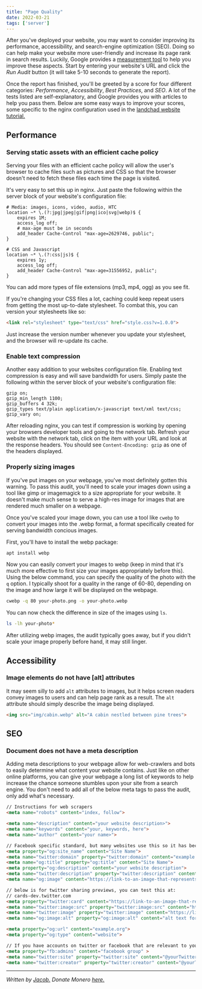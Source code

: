 ```yaml
---
title: "Page Quality"
date: 2022-03-21
tags: ['server']
---
```

After you\'ve deployed your website, you may want to consider improving
its performance, accessibility, and search-engine optimization (SEO).
Doing so can help make your website more user-friendly and increase its
page rank in search results. Luckily, Google provides a [measurement
tool](https://web.dev/measure) to help you improve these aspects. Start by
entering your website\'s URL and click the *Run Audit* button (it will
take 5-10 seconds to generate the report).

Once the report has finished, you\'ll be greeted by a score for four
different categories: *Performance*, *Accessibility*, *Best Practices*,
and *SEO*. A lot of the tests listed are self-explanatory, and Google
provides you with articles to help you pass them. Below are some easy
ways to improve your scores, some specific to the nginx configuration
used in the [landchad website tutorial.](/basic/nginx)

## Performance

### Serving static assets with an efficient cache policy

Serving your files with an efficient cache policy will allow the user\'s
browser to cache files such as pictures and CSS so that the browser doesn\'t
need to fetch these files each time the page is visited.

It\'s very easy to set this up in nginx. Just paste the following within the
server block of your website\'s configuration file:

```nginx
# Media: images, icons, video, audio, HTC
location ~* \.(?:jpg|jpeg|gif|png|ico|svg|webp)$ {
    expires 1M;
    access_log off;
    # max-age must be in seconds
    add_header Cache-Control "max-age=2629746, public";
}

# CSS and Javascript
location ~* \.(?:css|js)$ {
    expires 1y;
    access_log off;
    add_header Cache-Control "max-age=31556952, public";
}
```

You can add more types of file extensions (mp3, mp4, ogg) as you see
fit.

If you\'re changing your CSS files a lot, caching could keep repeat
users from getting the most up-to-date stylesheet. To combat this, you
can version your stylesheets like so:

```html
<link rel="stylesheet" type="text/css" href="style.css?v=1.0.0">
```

Just increase the version number whenever you update your stylesheet,
and the browser will re-update its cache.

### Enable text compression

Another easy addition to your websites configuration file. Enabling text
compression is easy and will save bandwidth for users. Simply paste the
following within the server block of your website\'s configuration file:

```nginx
gzip on;
gzip_min_length 1100;
gzip_buffers 4 32k;
gzip_types text/plain application/x-javascript text/xml text/css;
gzip_vary on;
```

After reloading nginx, you can test if compression is working by opening
your browsers developer tools and going to the network tab. Refresh your
website with the network tab, click on the item with your URL and look
at the response headers. You should see `Content-Encoding: gzip` as one
of the headers displayed.

### Properly sizing images

If you\'ve put images on your webpage, you\'ve most definitely gotten
this warning. To pass this audit, you\'ll need to scale your images down
using a tool like gimp or imagemagick to a size appropriate for your
website. It doesn\'t make much sense to serve a high-res image for
images that are rendered much smaller on a webpage.

Once you\'ve scaled your image down, you can use a tool like `cwebp` to
convert your images into the .webp format, a format specifically created
for serving bandwidth concious images.

First, you\'ll have to install the webp package:

```sh
apt install webp
```

Now you can easily convert your images to webp (keep in mind that it\'s
much more effective to first size your images appropriately before
this). Using the below command, you can specify the quality of the photo
with the `q` option. I typically shoot for a quality in the range of
60-80, depending on the image and how large it will be displayed on the
webpage.

```sh
cwebp -q 80 your-photo.png -o your-photo.webp
```

You can now check the difference in size of the images using `ls`.

```sh
ls -lh your-photo*
```

After utilizing webp images, the audit typically goes away, but if you
didn\'t scale your image properly before hand, it may still linger.

## Accessibility

### Image elements do not have \[alt\] attributes

It may seem silly to add `alt` attributes to images, but it helps screen
readers convey images to users and can help page rank as a result. The
`alt` attribute should simply describe the image being displayed.

```html
<img src="img/cabin.webp" alt="A cabin nestled between pine trees">
```

## SEO

### Document does not have a meta description

Adding meta descriptions to your webpage allow for web-crawlers and bots
to easily determine what content your website contains. Just like on
other online platforms, you can give your webpage a long list of
keywords to help increase the chance someone stumbles upon your site
from a search engine. You don\'t need to add all of the below meta tags
to pass the audit, only add what\'s necessary.

```html
// Instructions for web scrapers
<meta name="robots" content="index, follow">

<meta name="description" content="your website description>">
<meta name="keywords" content="your, keywords, here">
<meta name="author" content="your name>">

// Facebook specific standard, but many websites use this so it has become almost standard to include
<meta property="og:site_name" content="Site Name">
<meta name="twitter:domain" property="twitter:domain" content="example.org">
<meta name="og:title" property="og:title" content="Site Name">
<meta property="og:description" content="your website description">
<meta name="twitter:description" property="twitter:description" content="your website description">
<meta name="og:image" content="https://link-to-an-image-that-represents-your-site">

// below is for twitter sharing previews, you can test this at:
// cards-dev.twitter.com
<meta property="twitter:card" content="https://link-to-an-image-that-represents-your-site">
<meta name="twitter:image:src" property="twitter:image:src" content="https://link-to-an-image-that-represents-your-site">
<meta name="twitter:image" property="twitter:image" content="https://link-to-an-image-that-represents-your-site">
<meta name="og:image:alt" property="og:image:alt" content="alt text for your image>">

<meta property="og:url" content="example.org">
<meta property="og:type" content="website">

// If you have accounts on twitter or facebook that are relevant to your site
<meta property="fb:admins" content="facebook group" >
<meta name="twitter:site" property="twitter:site" content="@yourTwitterHandle">
<meta name="twitter:creator" property="twitter:creator" content="@yourTwitterHandle>">
```


------------------------------------------------------------------------

*Written by [Jacob.](https://mccor.xyz) Donate Monero
[here.](https://mccor.xyz)*
